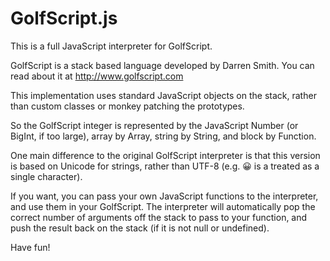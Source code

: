 # GolfScript.js

This is a full JavaScript interpreter for GolfScript.

GolfScript is a stack based language developed by Darren Smith. You can read about it at <http://www.golfscript.com>

This implementation uses standard JavaScript objects on the stack, rather than custom classes or monkey patching the prototypes.

So the GolfScript integer is represented by the JavaScript Number (or BigInt, if too large), array by Array, string by String, and block by Function.

One main difference to the original GolfScript interpreter is that this version is based on Unicode for strings, rather than UTF-8 (e.g. 😀 is a treated as a single character).

If you want, you can pass your own JavaScript functions to the interpreter, and use them in your GolfScript. The interpreter will automatically pop the correct number of arguments off the stack to pass to your function, and push the result back on the stack (if it is not null or undefined).

Have fun!
